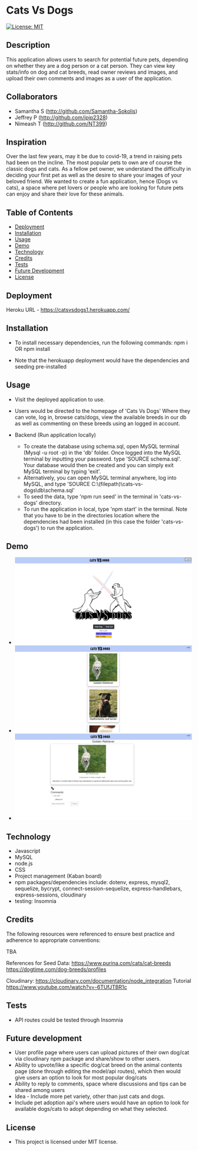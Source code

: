 # Cats Vs Dogs
[![License: MIT](https://img.shields.io/badge/License-MIT-yellow.svg)](https://opensource.org/licenses/MIT)

## Description
This application allows users to search for potential future pets, depending on whether they are a dog person or a cat person. They can view key stats/info on dog and cat breeds, read owner reviews and images, and upload their own comments and images as a user of the application.

## Collaborators
- Samantha S (http://github.com/Samantha-Sokolis)
- Jeffrey P (http://github.com/jpjp2328)
- Nimeash T (http://github.com/NT399)

## Inspiration
Over the last few years, may it be due to covid-19, a trend in raising pets had been on the incline. The most popular pets to own are of course the classic dogs and cats. As a fellow pet owner, we understand the difficulty in deciding your first pet as well as the desire to share your images of your beloved friend. We wanted to create a fun application, hence (Dogs vs cats), a space where pet lovers or people who are looking for future pets can enjoy and share their love for these animals.

## Table of Contents
- [Deployment](#deployment)
- [Installation](#installation)
- [Usage](#usage)
- [Demo](#demo)
- [Technology](#technology)
- [Credits](#credits)
- [Tests](#tests)
- [Future Development](#future-development)
- [License](#license)

## Deployment
Heroku URL - https://catsvsdogs1.herokuapp.com/

## Installation
- To install necessary dependencies, run the following commands:
npm i OR npm install

- Note that the herokuapp deployment would have the dependencies and seeding pre-installed

## Usage
- Visit the deployed application to use.
- Users would be directed to the homepage of 'Cats Vs Dogs' Where they can vote, log in, browse cats/dogs, view the available breeds in our db as well as commenting on these breeds using an logged in account.

- Backend (Run application locally)
  - To create the database using schema.sql, open MySQL terminal (Mysql -u root -p) in the 'db' folder. Once logged into the MySQL terminal by inputting your password. type 'SOURCE schema.sql'. Your database would then be created and you can simply exit MySQL terminal by typing 'exit'.
  - Alternatively, you can open MySQL terminal anywhere, log into MySQL, and type 'SOURCE C:\\(filepath)\cats-vs-dogs\db\schema.sql' 
  - To seed the data, type 'npm run seed' in the terminal in 'cats-vs-dogs' directory.
  - To run the application in local, type 'npm start' in the terminal. Note that you have to be in the directories location where the dependencies had been installed (in this case the folder 'cats-vs-dogs') to run the application.

## Demo
- ![](public/images/screenshot1.jpg)
- ![](public/images/screenshot2.jpg)
- ![](public/images/screenshot3.jpg)

## Technology
- Javascript
- MySQL
- node.js
- CSS
- Project management (Kaban board)
- npm packages/dependencies include: dotenv, express, mysql2, sequelize, bycrypt, connect-session-sequelize, express-handlebars, express-sessions, cloudinary
- testing: Insomnia

## Credits

The following resources were referenced to ensure best practice and adherence to appropriate conventions:

TBA

References for Seed Data:
https://www.purina.com/cats/cat-breeds
https://dogtime.com/dog-breeds/profiles

Cloudinary:
https://cloudinary.com/documentation/node_integration
Tutorial 
https://www.youtube.com/watch?v=-6TUfJTBR1c

## Tests
- API routes could be tested through Insomnia 

## Future development
- User profile page where users can upload pictures of their own dog/cat via cloudinary npm package and share/show to other users.
- Ability to upvote/like a specific dog/cat breed on the animal contents page (done through editing the model/api routes), which then would give users an option to look for most popular dog/cats
- Ability to reply to comments, space where discussions and tips can be shared among users
- Idea - Include more pet variety, other than just cats and dogs.
- Include pet adoption api's where users would have an option to look for available dogs/cats to adopt depending on what they selected.

## License
- This project is licensed under MIT license.



